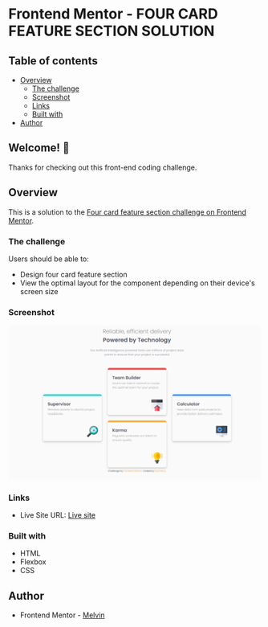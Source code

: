 # Frontend Mentor - FOUR CARD FEATURE SECTION SOLUTION

## Table of contents

-  [Overview](#overview)
   -  [The challenge](#the-challenge)
   -  [Screenshot](#screenshot)
   -  [Links](#links)
   -  [Built with](#built-with)
-  [Author](#author)

## Welcome! 👋

Thanks for checking out this front-end coding challenge.

## Overview

This is a solution to the [Four card feature section challenge on Frontend Mentor](https://www.frontendmentor.io/challenges/four-card-feature-section-weK1eFYK).

### The challenge

Users should be able to:

-  Design four card feature section
-  View the optimal layout for the component depending on their device's screen size

### Screenshot

![Four card feature section solution](./design/desktop-design.png)

### Links

-  Live Site URL: [Live site](https://boymelvs.github.io/FOUR-CARD-FEATURE-SECTION/)

### Built with

-  HTML
-  Flexbox
-  CSS

## Author

-  Frontend Mentor - [Melvin](https://www.frontendmentor.io/profile/boymelvs)
